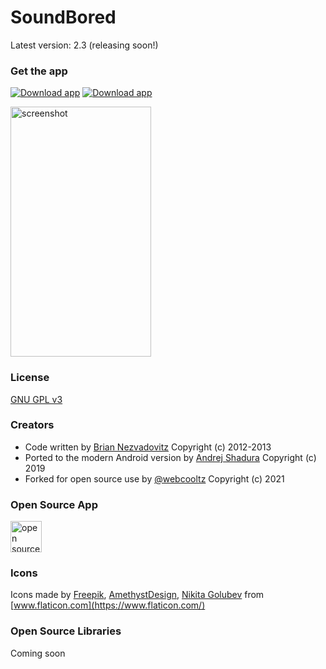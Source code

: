 SoundBored
=================================

Latest version: 2.3 (releasing soon!)

### Get the app
[![Download app](https://github.com/webcooltz/soundbored/blob/master/pictures/googleplay.png?raw=true)](https://play.google.com/store/apps/details?id=soundbored2.reborn)
[![Download app](https://github.com/webcooltz/soundbored/blob/master/pictures/fdroid.png)](https://f-droid.org/en/packages/soundbored2.reborn/)


<img src="https://github.com/webcooltz/soundbored/blob/master/pictures/screen-cap2.png" alt="screenshot" width="225" height="400">

### License

[GNU GPL v3](https://www.gnu.org/licenses/gpl-3.0.en.html)

### Creators

* Code written by [Brian Nezvadovitz](https://github.com/brinez) Copyright (c) 2012-2013
* Ported to the modern Android version by [Andrej Shadura](https://github.com/andrewshadura) Copyright (c) 2019
* Forked for open source use by [@webcooltz](https://github.com/webcooltz) Copyright (c) 2021

### Open Source App

[<img src="https://github.com/webcooltz/soundbored/blob/master/pictures/opensource.png" alt="open source" width="50" height="50">](https://opensource.org/)

### Icons

Icons made by [Freepik](https://www.freepik.com), [AmethystDesign](https://www.flaticon.com/authors/amethystdesign), [Nikita Golubev](https://www.flaticon.com/authors/nikita-golubev) from [www.flaticon.com](https://www.flaticon.com/)

### Open Source Libraries

Coming soon

